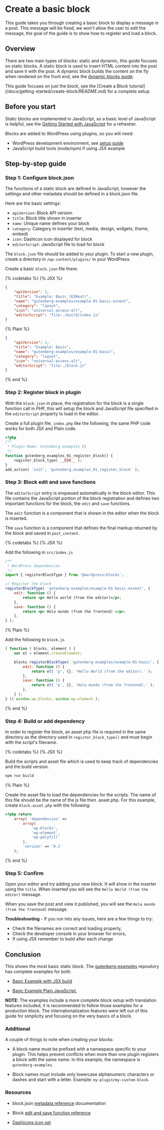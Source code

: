# Create a basic block

This guide takes you through creating a basic block to display a message in a post. This message will be fixed, we won't allow the user to edit the message, the goal of the guide is to show how to register and load a block.

## Overview

There are two main types of blocks: static and dynamic, this guide focuses on static blocks. A static block is used to insert HTML content into the post and save it with the post. A dynamic block builds the content on the fly when rendered on the front end, see the [dynamic blocks guide](/docs/how-to-guides/block-tutorial/creating-dynamic-blocks.md).

<div class="callout callout-alert">
This guide focuses on just the block, see the [Create a Block tutorial](/docs/getting-started/create-block/README.md) for a complete setup.
</div>

## Before you start

Static blocks are implemented in JavaScript, so a basic level of JavaScript is helpful, see the [Getting Started with JavaScript](/docs/how-to-guides/javascript/README.md) for a refresher.

Blocks are added to WordPress using plugins, so you will need:

-   WordPress development environment, see [setup guide](/docs/getting-started/devenv/README.md)
-   JavaScript build tools (node/npm) if using JSX example

## Step-by-step guide

### Step 1: Configure block.json

The functions of a static block are defined in JavaScript, however the settings and other metadata should be defined in a block.json file.

Here are the basic settings:

-   `apiVersion`: Block API version
-   `title`: Block title shown in inserter
-   `name`: Unique name defines your block
-   `category`: Category in inserter (text, media, design, widgets, theme, embed)
-   `icon`: Dashicon icon displayed for block
-   `editorScript`: JavaScript file to load for block

The `block.json` file should be added to your plugin. To start a new plugin, create a directory in `/wp-content/plugins/` in your WordPress.

Create a basic `block.json` file there:

{% codetabs %}
{% JSX %}

```json
{
	"apiVersion": 2,
	"title": "Example: Basic (ESNext)",
	"name": "gutenberg-examples/example-01-basic-esnext",
	"category": "layout",
	"icon": "universal-access-alt",
	"editorScript": "file:./build/index.js"
}
```

{% Plain %}

```json
{
	"apiVersion": 2,
	"title": "Example: Basic",
	"name": "gutenberg-examples/example-01-basic",
	"category": "layout",
	"icon": "universal-access-alt",
	"editorScript": "file:./block.js"
}
```

{% end %}

### Step 2: Register block in plugin

With the `block.json` in place, the registration for the block is a single function call in PHP, this will setup the block and JavaScript file specified in the `editorScript` property to load in the editor.

Create a full plugin file, `index.php` like the following, the same PHP code works for both JSX and Plain code.

```php
<?php
/**
 * Plugin Name: Gutenberg examples 01
 */
function gutenberg_examples_01_register_block() {
	register_block_type( __DIR__ );
}
add_action( 'init', 'gutenberg_examples_01_register_block' );
```

### Step 3: Block edit and save functions

The `editorScript` entry is enqueued automatically in the block editor. This file contains the JavaScript portion of the block registration and defines two important functions for the block, the `edit` and `save` functions.

The `edit` function is a component that is shown in the editor when the block is inserted.

The `save` function is a component that defines the final markup returned by the block and saved in `post_content`.

{% codetabs %}
{% JSX %}

Add the following in `src/index.js`

```jsx
/**
 * WordPress dependencies
 */
import { registerBlockType } from '@wordpress/blocks';

// Register the block
registerBlockType( 'gutenberg-examples/example-01-basic-esnext', {
	edit: function () {
		return <p> Hello world (from the editor)</p>;
	},
	save: function () {
		return <p> Hola mundo (from the frontend) </p>;
	},
} );
```

{% Plain %}

Add the following to `block.js`

```js
( function ( blocks, element ) {
	var el = element.createElement;

	blocks.registerBlockType( 'gutenberg-examples/example-01-basic', {
		edit: function () {
			return el( 'p', {}, 'Hello World (from the editor).' );
		},
		save: function () {
			return el( 'p', {}, 'Hola mundo (from the frontend).' );
		},
	} );
} )( window.wp.blocks, window.wp.element );
```

{% end %}

### Step 4: Build or add dependency

In order to register the block, an asset php file is required in the same directory as the directory used in `register_block_type()` and must begin with the script's filename.

{% codetabs %}
{% JSX %}

Build the scripts and asset file which is used to keep track of dependencies and the build version.

```bash
npm run build
```

{% Plain %}

Create the asset file to load the dependencies for the scripts. The name of this file should be the name of the js file then .asset.php. For this example, create `block.asset.php` with the following:

```php
<?php return
	array( 'dependencies' =>
		array(
			'wp-blocks',
			'wp-element',
			'wp-polyfill'
		),
		'version' => '0.1'
	);
```

{% end %}

### Step 5: Confirm

Open your editor and try adding your new block. It will show in the inserter using the `title`.
When inserted you will see the `Hello World (from the editor)` message.

When you save the post and view it published, you will see the `Hola mundo (from the frontend)` message.

**Troubleshooting** - If you run into any issues, here are a few things to try:

-   Check the filenames are correct and loading properly,
-   Check the developer console in your browser for errors,
-   If using JSX remember to build after each change

## Conclusion

This shows the most basic static block. The [gutenberg-examples](https://github.com/WordPress/gutenberg-examples) repository has complete examples for both.

-   [Basic Example with JSX build](https://github.com/WordPress/gutenberg-examples/tree/trunk/blocks-jsx/01-basic-esnext)

-   [Basic Example Plain JavaScript](https://github.com/WordPress/gutenberg-examples/tree/trunk/blocks-non-jsx/01-basic),

**NOTE:** The examples include a more complete block setup with translation features included, it is recommended to follow those examples for a production block. The internationalization features were left out of this guide for simplicity and focusing on the very basics of a block.

### Additional

A couple of things to note when creating your blocks:

-   A block name must be prefixed with a namespace specific to your plugin. This helps prevent conflicts when more than one plugin registers a block with the same name. In this example, the namespace is `gutenberg-examples`.

-   Block names _must_ include only lowercase alphanumeric characters or dashes and start with a letter. Example: `my-plugin/my-custom-block`.

### Resources

-   block.json [metadata reference](/docs/reference-guides/block-api/block-metadata.md) documentation

-   Block [edit and save function reference](/docs/reference-guides/block-api/block-edit-save.md)

-   [Dashicons icon set](https://developer.wordpress.org/resource/dashicons/)
